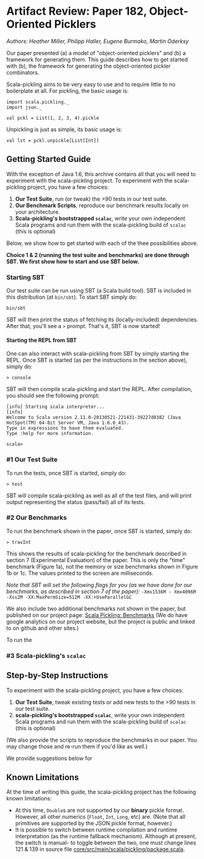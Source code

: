 # Artifact Review: Paper 182, Object-Oriented Picklers
_Authors: Heather Miller, Philipp Haller, Eugene Burmako, Martin Oderksy_

Our paper presented (a) a model of "object-oriented picklers" and (b) a framework for generating them. This guide describes how to get started with (b), the framework for generating the object-oriented pickler combinators.

Scala-pickling aims to be very easy to use and to require little to no boilerplate at all. For pickling, the basic usage is:

    import scala.pickling._
    import json._

    val pckl = List(1, 2, 3, 4).pickle

Unpickling is just as simple, its basic usage is:

    val lst = pckl.unpickle[List[Int]]

## Getting Started Guide

With the exception of Java 1.6, this archive contains all that you will need to experiment with the scala-pickling project. To experiment with the scala-pickling project, you have a few choices:

1. **Our Test Suite**, run (or tweak) the >90 tests in our test suite.
2. **Our Benchmark Scripts**, reproduce our benchmark results locally on your architecture.
3. **Scala-pickling's bootstrapped `scalac`**, write your own independent Scala programs and run them with the scala-pickling build of `scalac` (this is optional)

Below, we show how to get started with each of the thee possibilities above.

**Choice 1 & 2 (running the test suite and benchmarks) are done through SBT. We first show how to start and use SBT below.**

### Starting SBT

Our test suite can be run using SBT (a Scala build tool). SBT is included in this distribution (at `bin/sbt`). To start SBT simply do:

    bin/sbt

SBT will then print the status of fetching its (locally-included) dependencies. After that, you'll see a `>` prompt. That's it, SBT is now started!

#### Starting the REPL from SBT

One can also interact with scala-pickling from SBT by simply starting the REPL. Once SBT is started (as per the instructions in the section above), simply do:

    > console

SBT will then compile scala-pickling and start the REPL. After compilation, you should see the following prompt:

    [info] Starting scala interpreter...
    [info]
    Welcome to Scala version 2.11.0-20130521-221431-39227d0382 (Java HotSpot(TM) 64-Bit Server VM, Java 1.6.0_43).
    Type in expressions to have them evaluated.
    Type :help for more information.

    scala>


### #1 Our Test Suite

To run the tests, once SBT is started, simply do:

    > test

SBT will compile scala-pickling as well as all of the test files, and will print output representing the status (pass/fail) all of its tests.


### #2 Our Benchmarks

To run the benchmark shown in the paper, once SBT is started, simply do:

    > travInt

This shows the results of scala-pickling for the benchmark described in section 7 (Experimental Evaluation) of the paper. This is only the "time" benchmark (Figure 1a), not the memory or size benchmarks shown in Figure 1b or 1c. The values printed to the screen are milliseconds.

_Note that SBT will set the following flags for you (as we have done for our benchmarks, as described in section 7 of the paper):_ `-Xms1536M - Xmx4096M -Xss2M -XX:MaxPermSize=512M -XX:+UseParallelGC`

We also include two additional benchmarks not shown in the paper, but published on our project page: [Scala Pickling: Benchmarks](http://lampwww.epfl.ch/~hmiller/pickling/benchmarks/) (We do have google analytics on our project website, but the project is public and linked to on github and other sites.)

To run the

### #3 Scala-pickling's `scalac`

## Step-by-Step Instructions

To experiment with the scala-pickling project, you have a few choices:

1. **Our Test Suite**, tweak existing tests or add new tests to the >90 tests in our test suite.
2. **scala-pickling's bootstrapped `scalac`**, write your own independent Scala programs and run them with the scala-pickling build of `scalac` (this is optional)

(We also provide the scripts to reproduce the benchmarks in our paper. You may change those and re-run them if you'd like as well.)

We provide suggestions below for




## Known Limitations

At the time of writing this guide, the scala-pickling project has the following known limitations:

- At this time, `Double`s are not supported by our **binary** pickle format. However, all other numerics (`Float`, `Int`, `Long`, etc) are. (Note that all primitives are supported by the JSON pickle format, however.)
- It is possible to switch between runtime compilation and runtime interpretation (as the runtime fallback mechanism). Although at present, the switch is manual- to toggle between the two, one must change lines 121 & 139 in source file [core/src/main/scala/pickling/package.scala](core/src/main/scala/pickling/package.scala).

